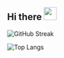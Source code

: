 <!-- <div id="header" align="center">
  <img src="https://media.giphy.com/media/MeJgB3yMMwIaHmKD4z/giphy.gif" width="150"/>
</div>
 -->
 
## Hi there   <img src="https://media.giphy.com/media/hvRJCLFzcasrR4ia7z/giphy.gif" width="30"/>

<!-- ![NgoanPham's GitHub stats](https://github-readme-stats.vercel.app/api?username=ngoanpham2302&show_icons=true&theme=radical) -->

![GitHub Streak](http://github-readme-streak-stats.herokuapp.com?user=ngoanpham2302&theme=radical&date_format=M%20j%5B%2C%20Y%5D)

![Top Langs](https://github-readme-stats.vercel.app/api/top-langs/?username=ngoanpham2302&layout=compact&theme=radical)

<!--
**ngoanpham2302/ngoanpham2302** is a ✨ _special_ ✨ repository because its `README.md` (this file) appears on your GitHub profile.

Here are some ideas to get you started:

- 🔭 I’m currently working on ...
- 🌱 I’m currently learning ...
- 👯 I’m looking to collaborate on ...
- 🤔 I’m looking for help with ...
- 💬 Ask me about ...
- 📫 How to reach me: ...
- 😄 Pronouns: ...
- ⚡ Fun fact: ...
-->
